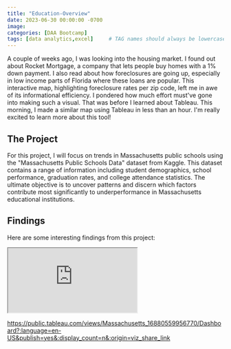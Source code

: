 ```yaml
---
title: "Education-Overview"
date: 2023-06-30 00:00:00 -0700
image: 
categories: [DAA Bootcamp]
tags: [data analytics,excel]     # TAG names should always be lowercase
---
```


A couple of weeks ago, I was looking into the housing market. I found out about Rocket Mortgage, a company that lets people buy homes with a 1% down payment. I also read about how foreclosures are going up, especially in low income parts of Florida where these loans are popular. This interactive map, highlighting foreclosure rates per zip code, left me in awe of its informational efficiency. I pondered how much effort must've gone into making such a visual. That was before I learned about Tableau. This morning, I made a similar map using Tableau in less than an hour. I'm really excited to learn more about this tool!

## The Project

For this project, I will focus on trends in Massachusetts public schools using the "Massachusetts Public Schools Data" dataset from Kaggle. This dataset contains a range of information including student demographics, school performance, graduation rates, and college attendance statistics. The ultimate objective is to uncover patterns and discern which factors contribute most significantly to underperformance in Massachusetts educational institutions.

## Findings

Here are some interesting findings from this project:


<iframe src="https://public.tableau.com/views/Massachusetts_16880559956770/Dashboard?:language=en-US&publish=yes&:display_count=n&:origin=viz_share_link"></iframe>







https://public.tableau.com/views/Massachusetts_16880559956770/Dashboard?:language=en-US&publish=yes&:display_count=n&:origin=viz_share_link